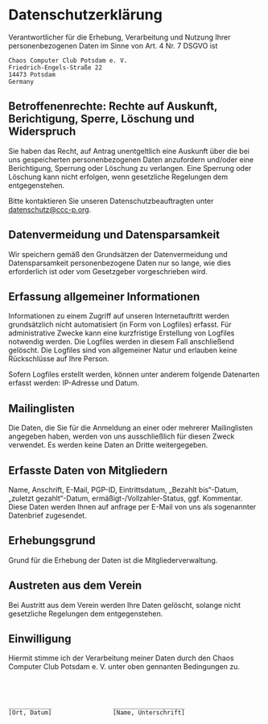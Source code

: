 # Datenschutzerklärung

Verantwortlicher für die Erhebung, Verarbeitung und Nutzung Ihrer personenbezogenen Daten im Sinne von Art. 4 Nr. 7 DSGVO ist

    Chaos Computer Club Potsdam e. V.
    Friedrich-Engels-Straße 22
    14473 Potsdam
    Germany

## Betroffenenrechte: Rechte auf Auskunft, Berichtigung, Sperre, Löschung und Widerspruch

Sie haben das Recht, auf Antrag unentgeltlich eine Auskunft über die bei uns gespeicherten personenbezogenen Daten anzufordern und/oder eine Berichtigung, Sperrung oder Löschung zu verlangen. Eine Sperrung oder Löschung kann nicht erfolgen, wenn gesetzliche Regelungen dem entgegenstehen.

Bitte kontaktieren Sie unseren Datenschutzbeauftragten unter datenschutz@ccc-p.org.

## Datenvermeidung und Datensparsamkeit

Wir speichern gemäß den Grundsätzen der Datenvermeidung und Datensparsamkeit personenbezogene Daten nur so lange, wie dies erforderlich ist oder vom Gesetzgeber vorgeschrieben wird.

## Erfassung allgemeiner Informationen

Informationen zu einem Zugriff auf unseren Internetauftritt werden grundsätzlich nicht automatisiert (in Form von Logfiles) erfasst. Für administrative Zwecke kann eine kurzfristige Erstellung von Logfiles notwendig werden. Die Logfiles werden in diesem Fall anschließend gelöscht. Die Logfiles sind von allgemeiner Natur und erlauben keine Rückschlüsse auf Ihre Person.

Sofern Logfiles erstellt werden, können unter anderem folgende Datenarten erfasst werden: IP-Adresse und Datum.

## Mailinglisten

Die Daten, die Sie für die Anmeldung an einer oder mehrerer Mailinglisten angegeben haben, werden von uns ausschließlich für diesen Zweck verwendet. Es werden keine Daten an Dritte weitergegeben.

## Erfasste Daten von Mitgliedern

Name, Anschrift, E-Mail, PGP-ID, Eintrittsdatum, „Bezahlt bis“-Datum, „zuletzt gezahlt“-Datum, ermäßigt-/Vollzahler-Status, ggf. Kommentar.
Diese Daten werden Ihnen auf anfrage per E-Mail von uns als sogenannter Datenbrief zugesendet.

## Erhebungsgrund

Grund für die Erhebung der Daten ist die Mitgliederverwaltung.

## Austreten aus dem Verein

Bei Austritt aus dem Verein werden Ihre Daten gelöscht, solange nicht
gesetzliche Regelungen dem entgegenstehen.

## Einwilligung

Hiermit stimme ich der Verarbeitung meiner Daten durch den Chaos Computer Club Potsdam e. V. unter oben gennanten Bedingungen zu.

<br/>
<br/>
    
    ____________                 ____________________
    [Ort, Datum]                 [Name, Unterschrift]
